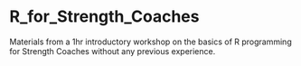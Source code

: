 # R_for_Strength_Coaches
Materials from a 1hr introductory workshop on the basics of R programming for Strength Coaches without any previous experience.
